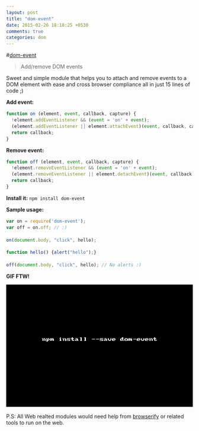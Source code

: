 ```yaml
---
layout: post
title: "dom-event"
date: 2015-02-26 18:18:25 +0530
comments: true
categories: dom
---
```


#[dom-event](https://www.npmjs.com/package/dom-event)
> Add/remove DOM events

Sweet and simple module that helps you to attach and remove events to a DOM element with ease and cross browser compliance all in just 15 lines of code ;)


__Add event:__

```js
function on (element, event, callback, capture) {
  !element.addEventListener && (event = 'on' + event);
  (element.addEventListener || element.attachEvent)(event, callback, capture);
  return callback;
}
```
__Remove event:__

```js
function off (element, event, callback, capture) {
  !element.removeEventListener && (event = 'on' + event);
  (element.removeEventListener || element.detachEvent)(event, callback, capture);
  return callback;
}
```

__Install it:__ ```npm install dom-event```

__Sample usage:__

```js
var on = require('dom-event');
var off = on.off; // :)

on(document.body, "click", hello);

function hello() {alert("hello");}

off(document.body, "click", hello); // No alerts :)
```

__GIF FTW!__

![dom-event](/images/dom-event/dom-event.gif)


P.S: All Web realted modules would need help from [browserify](http://browserify.org/) or related tools to run on the web.